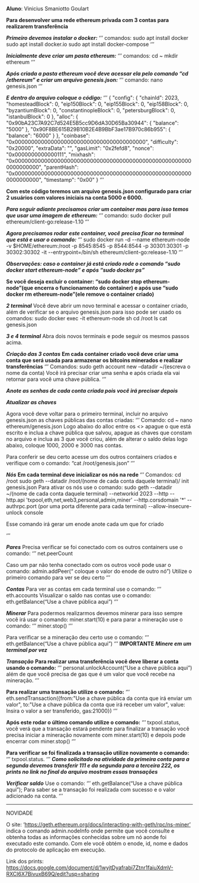**Aluno**: Vinicius Smaniotto Goulart

**Para desenvolver uma rede ethereum privada com 3 contas para realizarem transferência**

***Primeiro devemos instalar o docker:***
‘’’
comandos: sudo apt install docker
                  sudo apt install docker.io
                  sudo apt install docker-compose
‘’’

***Inicialmente deve criar um pasta ethereum:***
‘’’
comandos:  cd ~ 
                    mkdir ethereum
‘’’

***Após criada a pasta ethereum você deve acessar ela pelo comando “cd /ethereum” e criar um arquivo genesis.json:***
‘’’
comando: nano genesis.json
‘’’

***E dentro do arquivo coloque o código:***
‘’’ 
         {
              "config": {
                "chainId": 2023,
                "homesteadBlock": 0,
                "eip150Block": 0,
                "eip155Block": 0,
                "eip158Block": 0,
                "byzantiumBlock": 0,
                "constantinopleBlock": 0,
                "petersburgBlock": 0,
                "istanbulBlock": 0
              },
              "alloc": {
                          "0x90bA23C7A92C7d524E5B5cc9D6dA30D65Ba30944": {
                            "balance": "5000"
                          },
                          "0x90F8BE615B29B10B2E4B9BbF3ae17B970c86b955": {
                            "balance": "6000"
                          }
              },
              "coinbase": "0x0000000000000000000000000000000000000000",
              "difficulty": "0x20000",
              "extraData": "",
              "gasLimit": "0x2fefd8",
              "nonce": "0x0000000000000111",
              "mixhash": "0x0000000000000000000000000000000000000000000000000000000000000000",
              "parentHash": "0x0000000000000000000000000000000000000000000000000000000000000000",
              "timestamp": "0x00"
          }
‘’’

**Com este código teremos um arquivo genesis.json configurado para criar 2 usuários com valores iniciais na conta 5000 e 6000.** 

***Para seguir adiante precisamos criar um container mas para isso temos que usar uma imagem de ethereum:***
‘’’
comando: sudo docker pull ethereum/client-go:release-1.10
‘’’

***Agora precisamos rodar este container, você precisa ficar no terminal que está e usar o comando:***
‘’’
               sudo docker run -d --name ethereum-node -v $HOME/ethereum:/root -p 8545:8545 -p 8544:8544 -p 30301:30301 -p 30302:30302 -it --entrypoint=/bin/sh ethereum/client-go:release-1.10
‘’’

***Observações: caso o container já está criado rode o comando “sudo docker start ethereum-node” e após “sudo docker ps”***

**Se você deseja excluir o container: “sudo docker stop ethereum-node”(que encerra o funcionamento do container) e após use “sudo docker rm ethereum-node”(ele remove o container criado)**

***2 terminal***
Você deve abrir um novo terminal e acessar o container criado, além de verificar se o arquivo genesis.json para isso pode ser usado os comandos:
sudo docker exec -it ethereum-node sh
cd /root
ls
cat genesis.json

***3 e 4 terminal***
Abra dois novos terminais e pode seguir os mesmos passos acima.

***Criação das 3 contas***
**Em cada container criado você deve criar uma conta que será usada para armazenar os bitcoins minerados e realizar transferências**
‘’’
Comandos:  sudo geth account new –datadir ~/(escreva o nome da conta)
Você irá precisar criar uma senha e após criada ela vai retornar para você uma chave pública.
‘’’
 
***Anote as senhas  de cada conta criada pois você irá precisar depois***

***Atualizar as chaves***

Agora você deve voltar para o primeiro terminal, incluir no arquivo genesis.json as chaves públicas das contas criadas:
‘’’
Comando: cd ~
                 nano ethereum/genesis.json
Logo abaixo do alloc entre os <> apague o que está escrito e inclua a chave pública que salvou, apague as chaves que constam no arquivo e inclua as 3 que você criou, além de alterar o saldo delas logo abaixo, coloque 1000, 2000 e 3000 nas contas.

Para conferir se deu certo acesse um dos outros containers criados e verifique com o comando: “cat /root/genesis.json”
‘’’

***Nós***
**Em cada terminal deve inicializar os nós na rede**
‘’’
Comandos: cd /root
                  sudo geth --datadir /root/(nome de cada conta daquele terminal)/ init genesis.json
Para ativar os nós use o comando:
sudo geth --datadir ~/(nome de cada conta daquele terminal) --networkid 2023 --http --http.api 'txpool,eth,net,web3,personal,admin,miner' --http.corsdomain '*' --authrpc.port (por uma porta diferente para cada terminal) --allow-insecure-unlock console

Esse comando irá gerar um enode anote cada um que for criado

‘’’

***Pares***
Precisa verificar se foi conectado com os outros containers use o comando:
‘’’
net.peerCount

Caso um par não tenha conectado com os outros você pode usar o comando: admin.addPeer(“ coloque o valor do enode de outro nó”)
Utilize o primeiro comando para ver se deu certo 
‘’’

***Contas***
Para ver as contas em cada terminal use o comando: 
‘’’
eth.accounts
Visualizar o saldo nas contas use o comando: eth.getBalance(“Use a chave pública aqui”)
‘’’

***Minerar***
Para podermos realizarmos devemos minerar para isso sempre você irá usar o comando: miner.start(10) e para parar a mineração use o comando: 
‘’’
miner.stop()
‘’’

Para verificar se a mineração deu certo use o comando: 
‘’’
eth.getBalance(“Use a chave pública aqui”) 
‘’’
**IMPORTANTE**
***Minere em um terminal por vez***

***Transação***
**Para realizar uma transferência você deve liberar a conta usando o comando:** 
‘’’
personal.unlockAccount(“Use a chave pública aqui”) além de que você precisa de gas que é um valor que você recebe na mineração.
‘’’

**Para realizar uma transação utilize o comando:** 
‘’’
eth.sendTransaction({from:"Use a chave pública da conta que irá enviar um valor", to:"Use a chave pública da conta que irá receber um valor", value: Insira o valor a ser transferido, gas:21000})
‘’’

**Após este rodar o último comando utilize o comando:**
‘’’
txpool.status, você verá que a transação estará pendente para finalizar a transação você precisa iniciar a mineração novamente com miner.start(10) e depois pode encerrar com miner.stop()
‘’’

**Para verificar se foi finalizada a transação utilize novamente o comando:**
‘’’
txpool.status.
‘’’
***Como solicitado na atividade da primeira conta para a segunda devemos transferir 111 e da segunda para a terceira 222, os prints no link no final do arquivo mostram essas transações***

***Verificar saldo***
Use o comando: 
‘’’
eth.getBalance(“Use a chave pública aqui”); Para saber se a transação foi realizada com sucesso e o valor adicionado na conta.
‘’’

***************************************
NOVIDADE 

O site: ‘https://geth.ethereum.org/docs/interacting-with-geth/rpc/ns-miner’ indica o comando admin.nodeInfo onde permite que você consulte e obtenha todas as informações conhecidas sobre um nó aonde foi executado este comando. Com ele você obtém o enode, id, nome e dados do protocolo de aplicação em execução.


Link dos prints: https://docs.google.com/document/d/1wyjtDyafrabi7Ztnr1faiuXdmV-RXCI6X7BivuxB69Q/edit?usp=sharing
